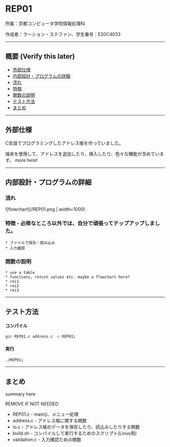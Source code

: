 # REP01

所属：京都コンピュータ学院情報処理科

作成者：ラーション・ステファン、学生番号：E20C4033

---
## 概要 (Verify this later)

* [ 外部仕様 ](#specifications)
* [ 内部設計・プログラムの詳細 ](#design)
* [ 流れ ](#flowchart)
* [ 特徴 ](#notes)
* [ 関数の説明 ](#functions)
* [ テスト方法 ](#testing)
* [ まとめ ](#summary)

---
## 外部仕様
<a name="specifications"></a>
C言語でプログラミングしたアドレス帳を作っていました。

端末を使用して、アドレスを追加したり、挿入したり、色々な機能が含めています。
more here!

---
## 内部設計・プログラムの詳細
<a name="design"></a>

### 流れ <a name="flowchart"></a>
![flowchart](/REP01.png | width=1000)

### 特徴 <a name="notes"></a> - 必修なところ以外では、自分で頑張ってテップアップしました。
    * ファイルで保存・読み込み
    * 入力確認

### 関数の説明 <a name="functions"></a>
    * use a table
    * functions, return values etc. maybe a flowchart here?
    * rei1
    * rei2
    * rei3

---
## テスト方法 <a name="testing"></a>
#### コンパイル
```bash
gcc REP01.c address.c -o REP01;
```

#### 実行
```bash
./REP01;
```

---
## まとめ <a name="summary"></a>

summary here

REMOVE IF NOT NEEDED
* REP01.c - main()、メニュー処理
* address.c - アドレス帳に関する関数
* io.c - アドレス帳のデータを保存したり、読込みしたりする関数
* build.sh - コンパイルして実行するためのスクリプト(Linux用)
* validation.c - 入力確認ための関数

